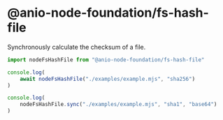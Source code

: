 # @anio-node-foundation/fs-hash-file

Synchronously calculate the checksum of a file.

```js
import nodeFsHashFile from "@anio-node-foundation/fs-hash-file"

console.log(
	await nodeFsHashFile("./examples/example.mjs", "sha256")
)

console.log(
	nodeFsHashFile.sync("./examples/example.mjs", "sha1", "base64")
)
```
